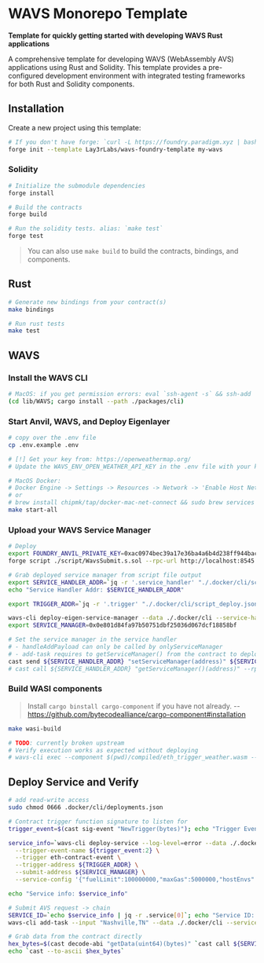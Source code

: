 # WAVS Monorepo Template

<!-- ![Rust](https://github.com/gakonst/foundry-rust-template/workflows/Rust/badge.svg)
![Solidity](https://github.com/gakonst/foundry-rust-template/workflows/Solidity/badge.svg)
[![Telegram Chat][tg-badge]][tg-url]

[tg-badge]:
  https://img.shields.io/endpoint?color=neon&style=flat-square&url=https%3A%2F%2Ftg.sumanjay.workers.dev%2Ffoundry_rs
[tg-url]: https://t.me/foundry_rs -->

**Template for quickly getting started with developing WAVS Rust applications**

A comprehensive template for developing WAVS (WebAssembly AVS) applications using Rust and Solidity. This template provides a pre-configured development environment with integrated testing frameworks for both Rust and Solidity components.

## Installation

Create a new project using this template:

```bash
# If you don't have forge: `curl -L https://foundry.paradigm.xyz | bash`
forge init --template Lay3rLabs/wavs-foundry-template my-wavs
```

### Solidity

```bash
# Initialize the submodule dependencies
forge install

# Build the contracts
forge build

# Run the solidity tests. alias: `make test`
forge test
```

> You can also use `make build` to build the contracts, bindings, and components.

## Rust

```bash
# Generate new bindings from your contract(s)
make bindings

# Run rust tests
make test
```

## WAVS

### Install the WAVS CLI

```bash
# MacOS: if you get permission errors: eval `ssh-agent -s` && ssh-add
(cd lib/WAVS; cargo install --path ./packages/cli)
```

### Start Anvil, WAVS, and Deploy Eigenlayer

```bash
# copy over the .env file
cp .env.example .env

# [!] Get your key from: https://openweathermap.org/
# Update the WAVS_ENV_OPEN_WEATHER_API_KEY in the .env file with your key`

# MacOS Docker:
# Docker Engine -> Settings -> Resources -> Network -> 'Enable Host Networking'
# or
# brew install chipmk/tap/docker-mac-net-connect && sudo brew services start chipmk/tap/docker-mac-net-connect
make start-all
```

### Upload your WAVS Service Manager

```bash
# Deploy
export FOUNDRY_ANVIL_PRIVATE_KEY=0xac0974bec39a17e36ba4a6b4d238ff944bacb478cbed5efcae784d7bf4f2ff80
forge script ./script/WavsSubmit.s.sol --rpc-url http://localhost:8545 --broadcast

# Grab deployed service manager from script file output
export SERVICE_HANDLER_ADDR=`jq -r '.service_handler' "./.docker/cli/script_deploy.json"`
echo "Service Handler Addr: $SERVICE_HANDLER_ADDR"

export TRIGGER_ADDR=`jq -r '.trigger' "./.docker/cli/script_deploy.json"`; echo "Trigger Addr: $TRIGGER_ADDR"

wavs-cli deploy-eigen-service-manager --data ./.docker/cli --service-handler ${SERVICE_HANDLER_ADDR}
export SERVICE_MANAGER=0x0e801d84fa97b50751dbf25036d067dcf18858bf

# Set the service manager in the service handler
# - handleAddPayload can only be called by onlyServiceManager
# - add-task requires to getServiceManager() from the contract to deploy
cast send ${SERVICE_HANDLER_ADDR} "setServiceManager(address)" ${SERVICE_MANAGER} --rpc-url http://localhost:8545 --private-key $FOUNDRY_ANVIL_PRIVATE_KEY
# cast call ${SERVICE_HANDLER_ADDR} "getServiceManager()(address)" --rpc-url http://localhost:8545
```

### Build WASI components

> Install `cargo binstall cargo-component` if you have not already. -- https://github.com/bytecodealliance/cargo-component#installation

```bash
make wasi-build

# TODO: currently broken upstream
# Verify execution works as expected without deploying
# wavs-cli exec --component $(pwd)/compiled/eth_trigger_weather.wasm --input Nashville,TN
```

## Deploy Service and Verify

```bash
# add read-write access
sudo chmod 0666 .docker/cli/deployments.json

# Contract trigger function signature to listen for
trigger_event=$(cast sig-event "NewTrigger(bytes)"); echo "Trigger Event: $trigger_event"

service_info=`wavs-cli deploy-service --log-level=error --data ./.docker/cli --component $(pwd)/compiled/eth_trigger_weather.wasm \
  --trigger-event-name ${trigger_event:2} \
  --trigger eth-contract-event \
  --trigger-address ${TRIGGER_ADDR} \
  --submit-address ${SERVICE_MANAGER} \
  --service-config '{"fuelLimit":100000000,"maxGas":5000000,"hostEnvs":["WAVS_ENV_OPEN_WEATHER_API_KEY"],"kv":[],"workflowId":"default","componentId":"default"}'`

echo "Service info: $service_info"

# Submit AVS request -> chain
SERVICE_ID=`echo $service_info | jq -r .service[0]`; echo "Service ID: $SERVICE_ID"
wavs-cli add-task --input "Nashville,TN" --data ./.docker/cli --service-id ${SERVICE_ID}

# Grab data from the contract directly
hex_bytes=$(cast decode-abi "getData(uint64)(bytes)" `cast call ${SERVICE_HANDLER_ADDR} "getData(uint64)" 1`)
echo `cast --to-ascii $hex_bytes`
```

